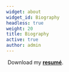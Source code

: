 ```yaml
---
widget: about
widget_id: Biography
headless: true
weight: 20
title: Biography
active: true
author: admin
---
```

<!--StartFragment-->

<i class="fa-solid fa-download"></i> Download my **[resumé](https://raw.githubusercontent.com/yebarryallen/Jinquanye-academic-website/master/assets/media/3.11%20jinquan%20ye%20resume.pdf)**.

<!--EndFragment-->